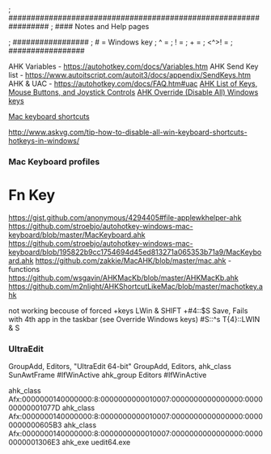 ; #################################################################
; #### Notes and Help pages

; #################
; # = Windows key
; ^ = <CTRL>
; ! = <ALT>
; + = <Shift>
; <^>! = <AltGr>
; #################

AHK Variables - https://autohotkey.com/docs/Variables.htm
AHK Send Key list - https://www.autoitscript.com/autoit3/docs/appendix/SendKeys.htm
AHK & UAC - https://autohotkey.com/docs/FAQ.htm#uac
[AHK List of Keys, Mouse Buttons, and Joystick Controls](https://autohotkey.com/docs/KeyList.htm)
[AHK Override (Disable All) Windows keys](https://autohotkey.com/docs/misc/Override.htm)

[Mac keyboard shortcuts](https://support.apple.com/en-us/HT201236)

http://www.askvg.com/tip-how-to-disable-all-win-keyboard-shortcuts-hotkeys-in-windows/


### Mac Keyboard profiles ###
# Fn Key
https://gist.github.com/anonymous/4294405#file-applewkhelper-ahk
https://github.com/stroebjo/autohotkey-windows-mac-keyboard/blob/master/MacKeyboard.ahk
https://github.com/stroebjo/autohotkey-windows-mac-keyboard/blob/195822b9cc1754694d45ed813271a065353b71a9/MacKeyboard.ahk
https://github.com/zakkie/MacAHK/blob/master/mac.ahk - functions
https://github.com/wsgavin/AHKMacKb/blob/master/AHKMacKb.ahk
https://github.com/m2nlight/AHKShortcutLikeMac/blob/master/machotkey.ahk

not working becouse of forced <win>+keys
LWin & SHIFT
+#4::$S
Save, Fails with 4th app in the taskbar (see Override Windows keys)
#S::^s		T{4}::LWIN & S

### UltraEdit
GroupAdd, Editors, "UltraEdit 64-bit"
GroupAdd, Editors, ahk_class SunAwtFrame 
#IfWinActive ahk_group Editors
#IfWinActive

ahk_class Afx:0000000140000000:8:0000000000010007:0000000000000000:000000000001077D
ahk_class Afx:0000000140000000:8:0000000000010007:0000000000000000:00000000000605B3
ahk_class Afx:0000000140000000:8:0000000000010007:0000000000000000:00000000001306E3
ahk_exe uedit64.exe
